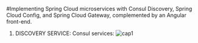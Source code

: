 #Implementing Spring Cloud microservices with Consul Discovery, Spring Cloud Config, and Spring Cloud Gateway, complemented by an Angular front-end.
1. DISCOVERY SERVICE:
Consul services:
![cap1](https://github.com/YasminaElhassani/Spring-Cloud-Microservices_With-Angular/assets/103280152/a98189ee-f164-4d87-803f-c13f0b231112)
